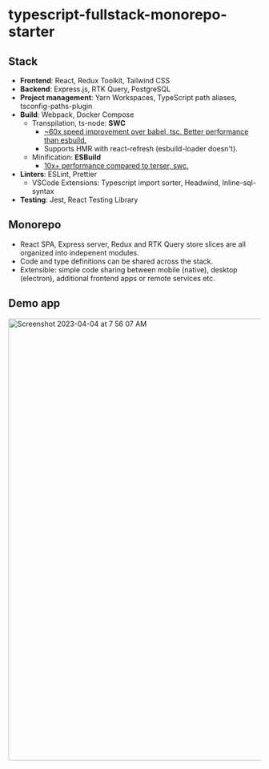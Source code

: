 # typescript-fullstack-monorepo-starter

## Stack 
- **Frontend**: React, Redux Toolkit, Tailwind CSS
- **Backend**: Express.js, RTK Query, PostgreSQL
- **Project management**: Yarn Workspaces, TypeScript path aliases, tsconfig-paths-plugin
- **Build**: Webpack, Docker Compose
  - Transpilation, ts-node: **SWC**
    - [~60x speed improvement over babel, tsc. Better performance than esbuild.](https://swc.rs/docs/benchmarks)
    - Supports HMR with react-refresh (esbuild-loader doesn't).
  - Minification: **ESBuild**
    - [10x+ performance compared to terser, swc.](https://github.com/privatenumber/minification-benchmarks)
- **Linters**: ESLint, Prettier
  - VSCode Extensions: Typescript import sorter, Headwind, Inline-sql-syntax
- **Testing**: Jest, React Testing Library

## Monorepo
- React SPA, Express server, Redux and RTK Query store slices are all organized into indepenent modules. 
- Code and type definitions can be shared across the stack.
- Extensible: simple code sharing between mobile (native), desktop (electron), additional frontend apps or remote services etc. 

## Demo app
<img width="883" alt="Screenshot 2023-04-04 at 7 56 07 AM" src="https://user-images.githubusercontent.com/34228073/229833362-827c56cd-1da7-4c00-a2dd-5671d1d416a3.png">
